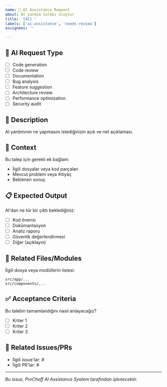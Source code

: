 ```yaml
---
name: 🤖 AI Assistance Request
about: AI yardım talebi oluştur
title: '[AI] '
labels: ['ai-assistance', 'needs-review']
assignees: ''

---
```


## 🤖 AI Request Type
- [ ] Code generation
- [ ] Code review
- [ ] Documentation
- [ ] Bug analysis
- [ ] Feature suggestion
- [ ] Architecture review
- [ ] Performance optimization
- [ ] Security audit

## 📝 Description
AI yardımının ne yapmasını istediğinizin açık ve net açıklaması.

## 🎯 Context
Bu talep için gerekli ek bağlam:
- İlgili dosyalar veya kod parçaları
- Mevcut problem veya ihtiyaç
- Beklenen sonuç

## 📋 Expected Output
AI'dan ne tür bir çıktı beklediğiniz:
- [ ] Kod önerisi
- [ ] Dokümantasyon
- [ ] Analiz raporu
- [ ] Güvenlik değerlendirmesi
- [ ] Diğer (açıklayın)

## 🔗 Related Files/Modules
İlgili dosya veya modüllerin listesi:
```
src/app/...
src/components/...
```

## ✅ Acceptance Criteria
Bu talebin tamamlandığını nasıl anlayacağız?
- [ ] Kriter 1
- [ ] Kriter 2
- [ ] Kriter 3

## 🔗 Related Issues/PRs
- İlgili issue'lar: #
- İlgili PR'lar: #

---
*Bu issue, ProCheff AI Assistance System tarafından işlenecektir.*
